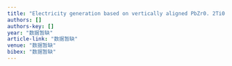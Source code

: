 ```yaml
---
title: "Electricity generation based on vertically aligned PbZr0. 2Ti0. 8O3 nanowire arrays"
authors: []
authors-key: []
year: "数据暂缺"
article-link: "数据暂缺"
venue: "数据暂缺"
bibex: "数据暂缺"
---
```


